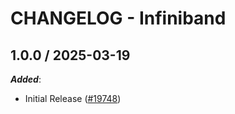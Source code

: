 # CHANGELOG - Infiniband

<!-- towncrier release notes start -->

## 1.0.0 / 2025-03-19

***Added***:

* Initial Release ([#19748](https://github.com/DataDog/integrations-core/pull/19748))
